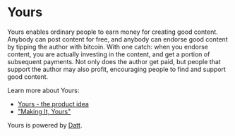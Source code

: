 Yours
=====

Yours enables ordinary people to earn money for creating good content. Anybody
can post content for free, and anybody can endorse good content by tipping the
author with bitcoin. With one catch: when you endorse content, you are actually
investing in the content, and get a portion of subsequent payments. Not only
does the author get paid, but people that support the author may also profit,
encouraging people to find and support good content.

Learn more about Yours:
* [Yours - the product idea](http://blog.datt.co/articles/2016-02-26-yours/)
* ["Making It, Yours"](http://blog.datt.co/articles/2016-02-26-making-it-yours/)

Yours is powered by [Datt](https://github.com/dattnetwork/datt).
